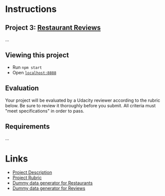 # Instructions

## Project 3: [Restaurant Reviews](https://classroom.udacity.com/nanodegrees/nd802/syllabus?activePartKey=8021345404)

...

## Viewing this project

* Run `npm start`
* Open [`localhost:8888`](http://localhost:8888/)


## Evaluation

Your project will be evaluated by a Udacity reviewer according to the
rubric below. Be sure to review it thoroughly before you submit. All
criteria must "meet specifications" in order to pass.


## Requirements

...


# Links

* [Project Description](https://classroom.udacity.com/nanodegrees/nd802/parts/8021345404/modules/551248015075460/lessons/5512480150239847/concepts/58279990400923)
* [Project Rubric](https://review.udacity.com/#!/rubrics/117/view)
* [Dummy data generator for Restaurants](http://beta.json-generator.com/NyIt1Us5b)
* [Dummy data generator for Reviews](http://beta.json-generator.com/V1snnPo9-)
